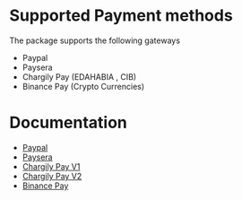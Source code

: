 # Supported Payment methods

The package supports the following gateways

-   Paypal
-   Paysera
-   Chargily Pay (EDAHABIA , CIB)
-   Binance Pay (Crypto Currencies)

# Documentation

-   [Paypal](./payment_methods/paypal.md)
-   [Paysera](./payment_methods/paysera.md)
-   [Chargily Pay V1](./payment_methods/chargily_pay.md)
-   [Chargily Pay V2](./payment_methods/chargily_pay_v2.md)
-   [Binance Pay](./payment_methods/binance_pay.md)
